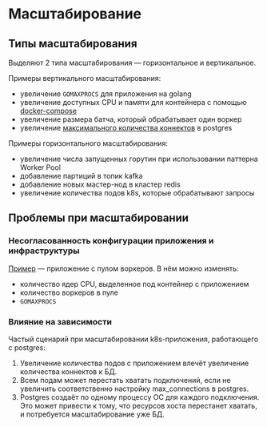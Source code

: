 # Масштабирование

## Типы масштабирования

Выделяют 2 типа масштабирования — горизонтальное и вертикальное. 

Примеры вертикального масштабирования:

- увеличение `GOMAXPROCS` для приложения на golang
- увеличение доступных CPU и памяти для контейнера с помощью [docker-compose](https://docs.docker.com/reference/compose-file/deploy/#resources)
- увеличение размера батча, который обрабатывает один воркер
- увеличение [максимального количества коннектов](https://postgrespro.ru/docs/postgresql/17/runtime-config-connection#GUC-MAX-CONNECTIONS) в postgres

Примеры горизонтального масштабирования:

- увеличение числа запущенных горутин при использовании паттерна Worker Pool
- добавление партиций в топик kafka
- добавление новых мастер-нод в кластер redis
- увеличение количества подов k8s, которые обрабатывают запросы

## Проблемы при масштабировании

### Несогласованность конфигурации приложения и инфраструктуры

[Пример](../code/app02) — приложение с пулом воркеров. В нём можно изменять:

- количество ядер CPU, выделенное под контейнер с приложением
- количество воркеров в пуле
- `GOMAXPROCS`

### Влияние на зависимости

Частый сценарий при масштабировании k8s-приложения, работающего с postgres:

1. Увеличение количества подов с приложением влечёт увеличение количества коннектов к БД.
2. Всем подам может перестать хватать подключений, если не увеличить соответственно настройку max_connections в postgres.
3. Postgres создаёт по одному процессу ОС для каждого подключения. Это может привести к тому, что ресурсов хоста перестанет хватать, и потребуется масштабирование уже БД.
